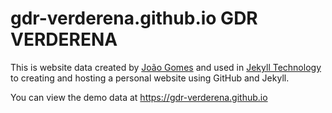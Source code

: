 gdr-verderena.github.io GDR VERDERENA
=====================
This is website data created by [João Gomes](https://joaosilgo.github.io/joaogomes/) and used in [Jekyll Technology](https://jekyllrb.com/) to creating and hosting a personal website using GitHub and Jekyll. 

You can view the demo data at <https://gdr-verderena.github.io>



